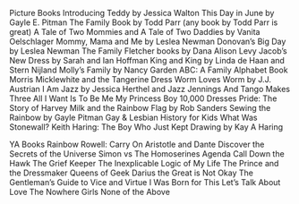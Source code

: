 Picture Books
Introducing Teddy by Jessica Walton
This Day in June by Gayle E. Pitman
The Family Book by Todd Parr (any book by Todd Parr is great)
A Tale of Two Mommies  and A Tale of Two Daddies by Vanita Oelschlager
Mommy, Mama and Me by Leslea Newman
Donovan’s Big Day by Leslea Newman
The Family Fletcher books by Dana Alison Levy
Jacob’s New Dress by Sarah and Ian Hoffman
King and King by Linda de Haan and Stern Nijland
Molly’s Family by Nancy Garden
ABC: A Family Alphabet Book
Morris Micklewhite and the Tangerine Dress
Worm Loves Worm by J.J. Austrian
I Am Jazz by Jessica Herthel and Jazz Jennings
And Tango Makes Three
All I Want Is To Be Me
My Princess Boy
10,000 Dresses
Pride: The Story of Harvey Milk and the Rainbow Flag by Rob Sanders
Sewing the Rainbow by Gayle Pitman
Gay & Lesbian History for Kids
What Was Stonewall?
Keith Haring: The Boy Who Just Kept Drawing by Kay A Haring

YA Books
Rainbow Rowell: Carry On
Aristotle and Dante Discover the Secrets of the Universe
Simon vs The Homoserines Agenda
Call Down the Hawk
The Grief Keeper
The Inexplicable Logic of My Life
The Prince and the Dressmaker
Queens of Geek
Darius the Great is Not Okay
The Gentleman’s Guide to Vice and Virtue
I Was Born for This
Let’s Talk About Love
The Nowhere Girls
None of the Above

